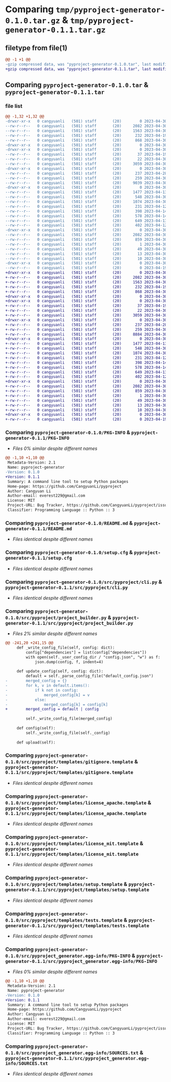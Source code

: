 # Comparing `tmp/pyproject-generator-0.1.0.tar.gz` & `tmp/pyproject-generator-0.1.1.tar.gz`

## filetype from file(1)

```diff
@@ -1 +1 @@
-gzip compressed data, was "pyproject-generator-0.1.0.tar", last modified: Sun Apr 30 11:41:20 2023, max compression
+gzip compressed data, was "pyproject-generator-0.1.1.tar", last modified: Sun Apr 30 12:15:28 2023, max compression
```

## Comparing `pyproject-generator-0.1.0.tar` & `pyproject-generator-0.1.1.tar`

### file list

```diff
@@ -1,32 +1,32 @@
-drwxr-xr-x   0 cangyuanli   (501) staff       (20)        0 2023-04-30 11:41:20.770048 pyproject-generator-0.1.0/
--rw-r--r--   0 cangyuanli   (501) staff       (20)     2082 2023-04-30 11:41:20.770209 pyproject-generator-0.1.0/PKG-INFO
--rw-r--r--   0 cangyuanli   (501) staff       (20)     1563 2023-04-30 01:14:26.000000 pyproject-generator-0.1.0/README.md
--rw-r--r--   0 cangyuanli   (501) staff       (20)      232 2023-04-19 15:24:26.000000 pyproject-generator-0.1.0/pyproject.toml
--rw-r--r--   0 cangyuanli   (501) staff       (20)      868 2023-04-30 11:41:20.771521 pyproject-generator-0.1.0/setup.cfg
-drwxr-xr-x   0 cangyuanli   (501) staff       (20)        0 2023-04-30 11:41:20.745757 pyproject-generator-0.1.0/src/
-drwxr-xr-x   0 cangyuanli   (501) staff       (20)        0 2023-04-30 11:41:20.751091 pyproject-generator-0.1.0/src/pyproject/
--rw-r--r--   0 cangyuanli   (501) staff       (20)       37 2023-04-19 15:24:27.000000 pyproject-generator-0.1.0/src/pyproject/__init__.py
--rw-r--r--   0 cangyuanli   (501) staff       (20)       22 2023-04-30 11:41:10.000000 pyproject-generator-0.1.0/src/pyproject/__version__.py
--rw-r--r--   0 cangyuanli   (501) staff       (20)     3059 2023-04-30 11:31:44.000000 pyproject-generator-0.1.0/src/pyproject/cli.py
-drwxr-xr-x   0 cangyuanli   (501) staff       (20)        0 2023-04-30 11:41:20.752968 pyproject-generator-0.1.0/src/pyproject/config/
--rw-r--r--   0 cangyuanli   (501) staff       (20)      237 2023-04-28 18:40:04.000000 pyproject-generator-0.1.0/src/pyproject/config/config.json
--rw-r--r--   0 cangyuanli   (501) staff       (20)      259 2023-04-30 01:22:22.000000 pyproject-generator-0.1.0/src/pyproject/config/default_config.json
--rw-r--r--   0 cangyuanli   (501) staff       (20)     9039 2023-04-30 11:40:21.000000 pyproject-generator-0.1.0/src/pyproject/project_builder.py
-drwxr-xr-x   0 cangyuanli   (501) staff       (20)        0 2023-04-30 11:41:20.762934 pyproject-generator-0.1.0/src/pyproject/templates/
--rw-r--r--   0 cangyuanli   (501) staff       (20)     1477 2023-04-13 18:28:38.000000 pyproject-generator-0.1.0/src/pyproject/templates/gitignore.template
--rw-r--r--   0 cangyuanli   (501) staff       (20)      548 2023-04-30 01:20:52.000000 pyproject-generator-0.1.0/src/pyproject/templates/license_apache.template
--rw-r--r--   0 cangyuanli   (501) staff       (20)     1074 2023-04-30 01:18:24.000000 pyproject-generator-0.1.0/src/pyproject/templates/license_mit.template
--rw-r--r--   0 cangyuanli   (501) staff       (20)      231 2023-04-12 23:53:39.000000 pyproject-generator-0.1.0/src/pyproject/templates/pyproject.template
--rw-r--r--   0 cangyuanli   (501) staff       (20)      398 2023-04-14 17:01:55.000000 pyproject-generator-0.1.0/src/pyproject/templates/readme.template
--rw-r--r--   0 cangyuanli   (501) staff       (20)      578 2023-04-14 17:03:04.000000 pyproject-generator-0.1.0/src/pyproject/templates/setup.template
--rw-r--r--   0 cangyuanli   (501) staff       (20)      649 2023-04-13 18:27:11.000000 pyproject-generator-0.1.0/src/pyproject/templates/tests.template
--rw-r--r--   0 cangyuanli   (501) staff       (20)      402 2023-04-12 23:45:24.000000 pyproject-generator-0.1.0/src/pyproject/templates/tox.template
-drwxr-xr-x   0 cangyuanli   (501) staff       (20)        0 2023-04-30 11:41:20.768653 pyproject-generator-0.1.0/src/pyproject_generator.egg-info/
--rw-r--r--   0 cangyuanli   (501) staff       (20)     2082 2023-04-30 11:41:20.000000 pyproject-generator-0.1.0/src/pyproject_generator.egg-info/PKG-INFO
--rw-r--r--   0 cangyuanli   (501) staff       (20)      859 2023-04-30 11:41:20.000000 pyproject-generator-0.1.0/src/pyproject_generator.egg-info/SOURCES.txt
--rw-r--r--   0 cangyuanli   (501) staff       (20)        1 2023-04-30 11:41:20.000000 pyproject-generator-0.1.0/src/pyproject_generator.egg-info/dependency_links.txt
--rw-r--r--   0 cangyuanli   (501) staff       (20)       49 2023-04-30 11:41:20.000000 pyproject-generator-0.1.0/src/pyproject_generator.egg-info/entry_points.txt
--rw-r--r--   0 cangyuanli   (501) staff       (20)       13 2023-04-30 11:41:20.000000 pyproject-generator-0.1.0/src/pyproject_generator.egg-info/requires.txt
--rw-r--r--   0 cangyuanli   (501) staff       (20)       10 2023-04-30 11:41:20.000000 pyproject-generator-0.1.0/src/pyproject_generator.egg-info/top_level.txt
-drwxr-xr-x   0 cangyuanli   (501) staff       (20)        0 2023-04-30 11:41:20.769705 pyproject-generator-0.1.0/tests/
--rw-r--r--   0 cangyuanli   (501) staff       (20)        0 2023-04-19 15:24:26.000000 pyproject-generator-0.1.0/tests/test_pyproject.py
+drwxr-xr-x   0 cangyuanli   (501) staff       (20)        0 2023-04-30 12:15:28.328447 pyproject-generator-0.1.1/
+-rw-r--r--   0 cangyuanli   (501) staff       (20)     2082 2023-04-30 12:15:28.328731 pyproject-generator-0.1.1/PKG-INFO
+-rw-r--r--   0 cangyuanli   (501) staff       (20)     1563 2023-04-30 01:14:26.000000 pyproject-generator-0.1.1/README.md
+-rw-r--r--   0 cangyuanli   (501) staff       (20)      232 2023-04-19 15:24:26.000000 pyproject-generator-0.1.1/pyproject.toml
+-rw-r--r--   0 cangyuanli   (501) staff       (20)      868 2023-04-30 12:15:28.330014 pyproject-generator-0.1.1/setup.cfg
+drwxr-xr-x   0 cangyuanli   (501) staff       (20)        0 2023-04-30 12:15:28.302919 pyproject-generator-0.1.1/src/
+drwxr-xr-x   0 cangyuanli   (501) staff       (20)        0 2023-04-30 12:15:28.308261 pyproject-generator-0.1.1/src/pyproject/
+-rw-r--r--   0 cangyuanli   (501) staff       (20)       37 2023-04-19 15:24:27.000000 pyproject-generator-0.1.1/src/pyproject/__init__.py
+-rw-r--r--   0 cangyuanli   (501) staff       (20)       22 2023-04-30 12:15:16.000000 pyproject-generator-0.1.1/src/pyproject/__version__.py
+-rw-r--r--   0 cangyuanli   (501) staff       (20)     3059 2023-04-30 11:31:44.000000 pyproject-generator-0.1.1/src/pyproject/cli.py
+drwxr-xr-x   0 cangyuanli   (501) staff       (20)        0 2023-04-30 12:15:28.311009 pyproject-generator-0.1.1/src/pyproject/config/
+-rw-r--r--   0 cangyuanli   (501) staff       (20)      237 2023-04-28 18:40:04.000000 pyproject-generator-0.1.1/src/pyproject/config/config.json
+-rw-r--r--   0 cangyuanli   (501) staff       (20)      259 2023-04-30 01:22:22.000000 pyproject-generator-0.1.1/src/pyproject/config/default_config.json
+-rw-r--r--   0 cangyuanli   (501) staff       (20)     8884 2023-04-30 12:15:08.000000 pyproject-generator-0.1.1/src/pyproject/project_builder.py
+drwxr-xr-x   0 cangyuanli   (501) staff       (20)        0 2023-04-30 12:15:28.321192 pyproject-generator-0.1.1/src/pyproject/templates/
+-rw-r--r--   0 cangyuanli   (501) staff       (20)     1477 2023-04-13 18:28:38.000000 pyproject-generator-0.1.1/src/pyproject/templates/gitignore.template
+-rw-r--r--   0 cangyuanli   (501) staff       (20)      548 2023-04-30 01:20:52.000000 pyproject-generator-0.1.1/src/pyproject/templates/license_apache.template
+-rw-r--r--   0 cangyuanli   (501) staff       (20)     1074 2023-04-30 01:18:24.000000 pyproject-generator-0.1.1/src/pyproject/templates/license_mit.template
+-rw-r--r--   0 cangyuanli   (501) staff       (20)      231 2023-04-12 23:53:39.000000 pyproject-generator-0.1.1/src/pyproject/templates/pyproject.template
+-rw-r--r--   0 cangyuanli   (501) staff       (20)      398 2023-04-14 17:01:55.000000 pyproject-generator-0.1.1/src/pyproject/templates/readme.template
+-rw-r--r--   0 cangyuanli   (501) staff       (20)      578 2023-04-14 17:03:04.000000 pyproject-generator-0.1.1/src/pyproject/templates/setup.template
+-rw-r--r--   0 cangyuanli   (501) staff       (20)      649 2023-04-13 18:27:11.000000 pyproject-generator-0.1.1/src/pyproject/templates/tests.template
+-rw-r--r--   0 cangyuanli   (501) staff       (20)      402 2023-04-12 23:45:24.000000 pyproject-generator-0.1.1/src/pyproject/templates/tox.template
+drwxr-xr-x   0 cangyuanli   (501) staff       (20)        0 2023-04-30 12:15:28.327124 pyproject-generator-0.1.1/src/pyproject_generator.egg-info/
+-rw-r--r--   0 cangyuanli   (501) staff       (20)     2082 2023-04-30 12:15:28.000000 pyproject-generator-0.1.1/src/pyproject_generator.egg-info/PKG-INFO
+-rw-r--r--   0 cangyuanli   (501) staff       (20)      859 2023-04-30 12:15:28.000000 pyproject-generator-0.1.1/src/pyproject_generator.egg-info/SOURCES.txt
+-rw-r--r--   0 cangyuanli   (501) staff       (20)        1 2023-04-30 12:15:28.000000 pyproject-generator-0.1.1/src/pyproject_generator.egg-info/dependency_links.txt
+-rw-r--r--   0 cangyuanli   (501) staff       (20)       49 2023-04-30 12:15:28.000000 pyproject-generator-0.1.1/src/pyproject_generator.egg-info/entry_points.txt
+-rw-r--r--   0 cangyuanli   (501) staff       (20)       13 2023-04-30 12:15:28.000000 pyproject-generator-0.1.1/src/pyproject_generator.egg-info/requires.txt
+-rw-r--r--   0 cangyuanli   (501) staff       (20)       10 2023-04-30 12:15:28.000000 pyproject-generator-0.1.1/src/pyproject_generator.egg-info/top_level.txt
+drwxr-xr-x   0 cangyuanli   (501) staff       (20)        0 2023-04-30 12:15:28.327920 pyproject-generator-0.1.1/tests/
+-rw-r--r--   0 cangyuanli   (501) staff       (20)        0 2023-04-19 15:24:26.000000 pyproject-generator-0.1.1/tests/test_pyproject.py
```

### Comparing `pyproject-generator-0.1.0/PKG-INFO` & `pyproject-generator-0.1.1/PKG-INFO`

 * *Files 0% similar despite different names*

```diff
@@ -1,10 +1,10 @@
 Metadata-Version: 2.1
 Name: pyproject-generator
-Version: 0.1.0
+Version: 0.1.1
 Summary: A command line tool to setup Python packages
 Home-page: https://github.com/CangyuanLi/pyproject
 Author: Cangyuan Li
 Author-email: everest229@gmail.com
 License: MIT
 Project-URL: Bug Tracker, https://github.com/CangyuanLi/pyproject/issues
 Classifier: Programming Language :: Python :: 3
```

### Comparing `pyproject-generator-0.1.0/README.md` & `pyproject-generator-0.1.1/README.md`

 * *Files identical despite different names*

### Comparing `pyproject-generator-0.1.0/setup.cfg` & `pyproject-generator-0.1.1/setup.cfg`

 * *Files identical despite different names*

### Comparing `pyproject-generator-0.1.0/src/pyproject/cli.py` & `pyproject-generator-0.1.1/src/pyproject/cli.py`

 * *Files identical despite different names*

### Comparing `pyproject-generator-0.1.0/src/pyproject/project_builder.py` & `pyproject-generator-0.1.1/src/pyproject/project_builder.py`

 * *Files 2% similar despite different names*

```diff
@@ -241,20 +241,15 @@
     def _write_config_file(self, config: dict):
         config["dependencies"] = list(config["dependencies"])
         with open(self._user_config_dir / "config.json", "w") as f:
             json.dump(config, f, indent=4)
 
     def update_config(self, config: dict):
         default = self._parse_config_file("default_config.json")
-        merged_config = {}
-        for k, v in default.items():
-            if k not in config:
-                merged_config[k] = v
-            else:
-                merged_config[k] = config[k]
+        merged_config = default | config
 
         self._write_config_file(merged_config)
 
     def config(self):
         self._write_config_file(self._config)
 
     def upload(self):
```

### Comparing `pyproject-generator-0.1.0/src/pyproject/templates/gitignore.template` & `pyproject-generator-0.1.1/src/pyproject/templates/gitignore.template`

 * *Files identical despite different names*

### Comparing `pyproject-generator-0.1.0/src/pyproject/templates/license_apache.template` & `pyproject-generator-0.1.1/src/pyproject/templates/license_apache.template`

 * *Files identical despite different names*

### Comparing `pyproject-generator-0.1.0/src/pyproject/templates/license_mit.template` & `pyproject-generator-0.1.1/src/pyproject/templates/license_mit.template`

 * *Files identical despite different names*

### Comparing `pyproject-generator-0.1.0/src/pyproject/templates/setup.template` & `pyproject-generator-0.1.1/src/pyproject/templates/setup.template`

 * *Files identical despite different names*

### Comparing `pyproject-generator-0.1.0/src/pyproject/templates/tests.template` & `pyproject-generator-0.1.1/src/pyproject/templates/tests.template`

 * *Files identical despite different names*

### Comparing `pyproject-generator-0.1.0/src/pyproject_generator.egg-info/PKG-INFO` & `pyproject-generator-0.1.1/src/pyproject_generator.egg-info/PKG-INFO`

 * *Files 0% similar despite different names*

```diff
@@ -1,10 +1,10 @@
 Metadata-Version: 2.1
 Name: pyproject-generator
-Version: 0.1.0
+Version: 0.1.1
 Summary: A command line tool to setup Python packages
 Home-page: https://github.com/CangyuanLi/pyproject
 Author: Cangyuan Li
 Author-email: everest229@gmail.com
 License: MIT
 Project-URL: Bug Tracker, https://github.com/CangyuanLi/pyproject/issues
 Classifier: Programming Language :: Python :: 3
```

### Comparing `pyproject-generator-0.1.0/src/pyproject_generator.egg-info/SOURCES.txt` & `pyproject-generator-0.1.1/src/pyproject_generator.egg-info/SOURCES.txt`

 * *Files identical despite different names*

